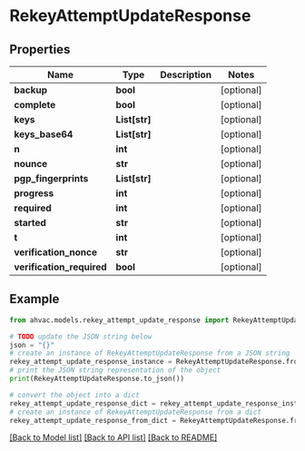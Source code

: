 # RekeyAttemptUpdateResponse


## Properties

Name | Type | Description | Notes
------------ | ------------- | ------------- | -------------
**backup** | **bool** |  | [optional] 
**complete** | **bool** |  | [optional] 
**keys** | **List[str]** |  | [optional] 
**keys_base64** | **List[str]** |  | [optional] 
**n** | **int** |  | [optional] 
**nounce** | **str** |  | [optional] 
**pgp_fingerprints** | **List[str]** |  | [optional] 
**progress** | **int** |  | [optional] 
**required** | **int** |  | [optional] 
**started** | **str** |  | [optional] 
**t** | **int** |  | [optional] 
**verification_nonce** | **str** |  | [optional] 
**verification_required** | **bool** |  | [optional] 

## Example

```python
from ahvac.models.rekey_attempt_update_response import RekeyAttemptUpdateResponse

# TODO update the JSON string below
json = "{}"
# create an instance of RekeyAttemptUpdateResponse from a JSON string
rekey_attempt_update_response_instance = RekeyAttemptUpdateResponse.from_json(json)
# print the JSON string representation of the object
print(RekeyAttemptUpdateResponse.to_json())

# convert the object into a dict
rekey_attempt_update_response_dict = rekey_attempt_update_response_instance.to_dict()
# create an instance of RekeyAttemptUpdateResponse from a dict
rekey_attempt_update_response_from_dict = RekeyAttemptUpdateResponse.from_dict(rekey_attempt_update_response_dict)
```
[[Back to Model list]](../README.md#documentation-for-models) [[Back to API list]](../README.md#documentation-for-api-endpoints) [[Back to README]](../README.md)


